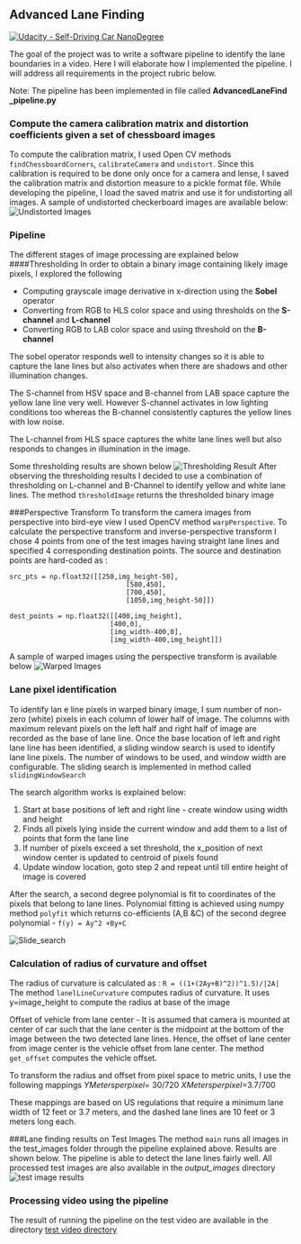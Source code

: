## Advanced Lane Finding
[![Udacity - Self-Driving Car NanoDegree](https://s3.amazonaws.com/udacity-sdc/github/shield-carnd.svg)](http://www.udacity.com/drive)


The goal of the project was to write a software pipeline to identify the lane boundaries in a video. Here I will elaborate how I implemented the pipeline. I will address all requirements in the project rubric below.

Note: The pipeline has been implemented in file called **AdvancedLaneFind _pipeline.py**
### Compute the camera calibration matrix and distortion coefficients given a set of chessboard images
To compute the calibration matrix, I used Open CV  methods `findChessboardCorners`, `calibrateCamera` and `undistort`. Since this calibration is required to be done only once for a camera and lense, I saved the calibration matrix and distortion measure to a pickle format file. While developing the pipeline, I load the saved matrix and use it for undistorting all images. A sample of undistorted checkerboard images are available below:
![Undistorted Images](undistorted_image.png)

### Pipeline
The different stages of image processing are explained below 
####Thresholding 
In order to obtain a binary image containing likely image pixels, I explored the following
* Computing grayscale image derivative in x-direction using the **Sobel**  operator
* Converting from RGB to HLS color space and using thresholds on the **S-channel** and **L-channel**
* Converting RGB to LAB color space and using threshold on the **B-channel**

The sobel operator responds well to intensity changes so it is able to capture the lane lines but also activates when there are shadows and other illumination changes. 

The S-channel from HSV space and B-channel from LAB space capture the yellow lane line very well. However S-channel activates in low lighting conditions too whereas the B-channel consistently captures the yellow lines with low noise. 

The L-channel from HLS space captures the white lane lines well but also responds to changes in illumination in the image.

Some thresholding results are shown below
![Thresholding Result](output_images/binary_test2.jpg)
After observing the thresholding results I decided to use a combination of thresholding on L-channel and B-Channel to identify yellow and white lane lines. The method `thresholdImage` returns the thresholded binary image

###Perspective Transform
To transform the camera images from perspective into bird-eye view I used OpenCV method `warpPerspective`. To calculate the perspective transform and inverse-perspective transform I chose 4 points  from one of the test images having straight lane lines and specified 4 corresponding destination points. The source and destination points are hard-coded as :

	
    src_pts = np.float32([[250,img_height-50],
                                 [580,450],
                                 [700,450],
                                 [1050,img_height-50]])
    
    dest_points = np.float32([[400,img_height],
                             [400,0],
                             [img_width-400,0],
                             [img_width-400,img_height]])

A sample of warped images using the perspective transform is available below
![Warped Images](output_images/warp_straight_lines1.jpg)

### Lane pixel identification
To identify lan	e line pixels in warped binary image, I sum number of non-zero (white) pixels in each column of lower half of image. The columns with maximum relevant pixels on the left half and  right half of image are recorded as the base of lane line.
Once the base location of left and right lane line has been identified, a sliding window search is used to identify lane line pixels. The number of windows to be used, and window width are configurable. The sliding search is implemented in method called `slidingWindowSearch`

The search algorithm works is explained below:
1. Start at base positions of left and right line - create window using width and height
2. Finds all pixels lying inside the current window and add them to a list of points that form the lane line
3. If number of pixels exceed a set threshold, the x_position of next window center is updated to centroid of pixels found
4. Update window location, goto step 2 and repeat until till entire height of image is covered

After the search,  a second degree polynomial is fit to coordinates of the pixels that belong to lane lines. Polynomial fitting is achieved using numpy method `polyfit` which returns co-efficients (A,B &C) of the second degree polynomial - `f(y) = Ay^2 +By+C`

 ![Slide_search](output_images/search_test4.jpg)
### Calculation of radius of curvature and offset
 The radius of curvature is calculated as : `R = ((1+(2Ay+B)^2))^1.5)/|2A|` 
 The method `lanelLineCurvature` computes radius of curvature. It uses y=image_height to compute the radius at base of the image
 
 Offset of vehicle from lane center - It is assumed that camera is mounted at center of car such that the lane center is the midpoint at the bottom of the image between the two detected lane lines. Hence, the offset of lane center from  image center is the vehicle offset from lane center. The method `get_offset` computes the vehicle offset.

To transform the radius and offset from pixel space to metric units, I use the following mappings 
 _YMetersperpixel_= 30/720
 _XMetersperpixel_=3.7/700
 
 These mappings are based on US regulations that require a minimum lane width of 12 feet or 3.7 meters, and the dashed lane lines are 10 feet or 3 meters long each.
 
###Lane finding results on Test Images
 The method `main` runs all images in the test_images folder through the pipeline explained above. Results are shown below. The pipeline is able to detect the lane lines fairly well. All processed test images are also available in the _output\_images_ directory
 ![test image results](output_images/test_image_results.png)
 
###  Processing video using the pipeline
 The result of running the pipeline on the test video are available in the directory [test video directory](/test_video_output) 
 
 

